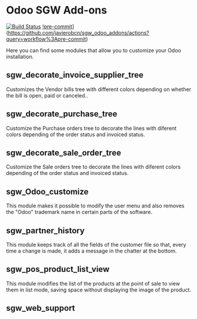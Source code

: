 # Odoo SGW Add-ons

[![Build Status](https://travis-ci.com/javierobcn/sgw_odoo_addons.svg?branch=12.0)](https://travis-ci.org/javierobcn/sgw_odoo_addons)
[!pre-commit](https://github.com/javierobcn/sgw_odoo_addons/workflows/pre-commit/badge.svg)](https://github.com/javierobcn/sgw_odoo_addons/actions?query=workflow%3Apre-commit)

Here you can find some modules that allow you to customize your Odoo installation.

## sgw_decorate_invoice_supplier_tree

Customizes the Vendor bills tree with different colors depending on whether the bill is open, paid or canceled..

## sgw_decorate_purchase_tree

Customize the Purchase orders tree to decorate the lines with diferent colors depending of the order status and invoiced status.

## sgw_decorate_sale_order_tree

Customize the Sale orders tree to decorate the lines with diferent colors depending of the order status and invoiced status.

## sgw_Odoo_customize

This module makes it possible to modify the user menu and also removes the "Odoo"
trademark name in certain parts of the software.

## sgw_partner_history

This module keeps track of all the fields of the customer file so that, every time a
change is made, it adds a message in the chatter at the bottom.

## sgw_pos_product_list_view

This module modifies the list of the products at the point of sale to view them in list
mode, saving space without displaying the image of the product.

## sgw_web_support
